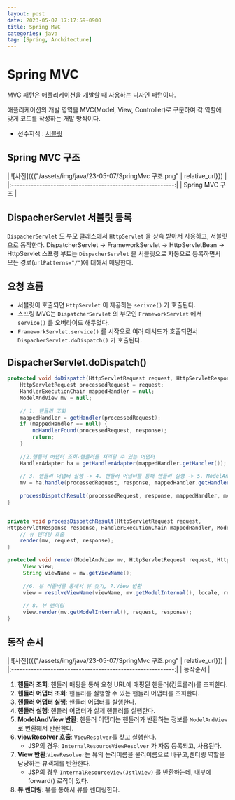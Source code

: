 ```yaml
---
layout: post
date: 2023-05-07 17:17:59+0900
title: Spring MVC
categories: java
tag: [Spring, Architecture]
---
```


# Spring MVC

MVC 패턴은 애플리케이션을 개발할 때 사용하는 디자인 패턴이다.

애플리케이션의 개발 영역을 MVC(Model, View, Controller)로 구분하여 각 역할에 맞게 코드를 작성하는 개발 방식이다.

- 선수지식 : [서블릿](/java/2023-05-05-서블릿)

## Spring MVC 구조 

| ![사진]({{"/assets/img/java/23-05-07/SpringMvc 구조.png" | relative_url}}) |
|:----------------------------------------------------------:|
|                       Spring MVC 구조                        |



## DispacherServlet 서블릿 등록

`DispacherServlet` 도 부모 클래스에서 `HttpServlet` 을 상속 받아서 사용하고, 서블릿으로 동작한다.
DispatcherServlet -> FrameworkServlet -> HttpServletBean -> HttpServlet
스프링 부트는 `DispacherServlet` 을 서블릿으로 자동으로 등록하면서 모든 경로(`urlPatterns="/"`)에 대해서 매핑한다.


## 요청 흐름
- 서블릿이 호출되면 `HttpServlet` 이 제공하는 `serivce()` 가 호출된다.
- 스프링 MVC는 `DispatcherServlet` 의 부모인 `FrameworkServlet` 에서 `service()` 를 오버라이드 해두었다.
- `FrameworkServlet.service()` 를 시작으로 여러 메서드가 호출되면서 `DispacherServlet.doDispatch()` 가 호출된다.


## DispacherServlet.doDispatch()

```java
protected void doDispatch(HttpServletRequest request, HttpServletResponse response) throws Exception {
    HttpServletRequest processedRequest = request;
    HandlerExecutionChain mappedHandler = null;
    ModelAndView mv = null;
    
    // 1. 핸들러 조회
    mappedHandler = getHandler(processedRequest);
    if (mappedHandler == null) {
        noHandlerFound(processedRequest, response);
        return; 
    }
    
    //2.핸들러 어댑터 조회-핸들러를 처리할 수 있는 어댑터
    HandlerAdapter ha = getHandlerAdapter(mappedHandler.getHandler());
    
    // 3. 핸들러 어댑터 실행 -> 4. 핸들러 어댑터를 통해 핸들러 실행 -> 5. ModelAndView 반환 
    mv = ha.handle(processedRequest, response, mappedHandler.getHandler());
    
    processDispatchResult(processedRequest, response, mappedHandler, mv,dispatchException);
}


private void processDispatchResult(HttpServletRequest request,
HttpServletResponse response, HandlerExecutionChain mappedHandler, ModelAndView mv, Exception exception) throws Exception {
    // 뷰 렌더링 호출
    render(mv, request, response);
}

protected void render(ModelAndView mv, HttpServletRequest request, HttpServletResponse response) throws Exception {
     View view;
     String viewName = mv.getViewName();
     
     //6. 뷰 리졸버를 통해서 뷰 찾기, 7.View 반환
     view = resolveViewName(viewName, mv.getModelInternal(), locale, request);
     
     // 8. 뷰 렌더링
     view.render(mv.getModelInternal(), request, response);
}
```


## 동작 순서

| ![사진]({{"/assets/img/java/23-05-07/SpringMvc 구조.png" | relative_url}}) |
|:----------------------------------------------------------:|
|                            동작순서                            |

1. **핸들러 조회**: 핸들러 매핑을 통해 요청 URL에 매핑된 핸들러(컨트롤러)를 조회한다.
2. **핸들러 어댑터 조회**: 핸들러를 실행할 수 있는 핸들러 어댑터를 조회한다.
3. **핸들러 어댑터 실행**: 핸들러 어댑터를 실행한다.
4. **핸들러 실행**: 핸들러 어댑터가 실제 핸들러를 실행한다.
5. **ModelAndView 반환**: 핸들러 어댑터는 핸들러가 반환하는 정보를 `ModelAndView`로 변환해서 반환한다.
6. **viewResolver 호출**: `ViewResolver`를 찾고 실행한다.
   - JSP의 경우: `InternalResourceViewResolver` 가 자동 등록되고, 사용된다.
7. **View 반환**:`ViewResolver`는 뷰의 논리이름을 물리이름으로 바꾸고,렌더링 역할을 담당하는 뷰객체를 반환한다.
   - JSP의 경우 `InternalResourceView(JstlView)` 를 반환하는데, 내부에 forward() 로직이 있다.
8. **뷰 렌더링**: 뷰를 통해서 뷰를 렌더링한다.

